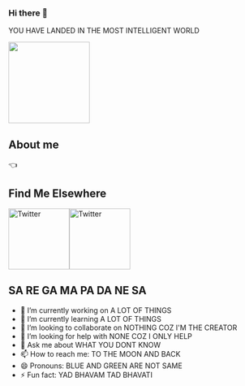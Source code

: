 ### Hi there 👋
YOU HAVE LANDED IN THE MOST INTELLIGENT WORLD

<img src="https://octodex.github.com/images/daftpunktocat-thomas.gif" height="160px" width="160px">

## About me
👈

## Find Me Elsewhere

<a href="https://twitter.com/jayavithesh" target="_blank"><img src="https://cdn2.iconfinder.com/data/icons/social-media-2199/64/social_media_isometric_6-twitter-512.png" height="120px" width="120px" alt="Twitter"></a><a href="https://www.linkedin.com/in/mj vithesh/" target="_blank"><img src="https://cdn2.iconfinder.com/data/icons/social-media-2199/64/social_media_isometric_14-linkedin-512.png" height="120px" width="120px" alt="Twitter"></a>

## SA RE GA MA PA DA NE SA
- 🔭 I’m currently working on A LOT OF THINGS
- 🌱 I’m currently learning A LOT OF THINGS
- 👯 I’m looking to collaborate on NOTHING COZ I'M THE CREATOR
- 🤔 I’m looking for help with NONE COZ I ONLY HELP
- 💬 Ask me about WHAT YOU DONT KNOW
- 📫 How to reach me: TO THE MOON AND BACK
- 😄 Pronouns: BLUE AND GREEN ARE NOT SAME
- ⚡ Fun fact: YAD BHAVAM TAD BHAVATI

